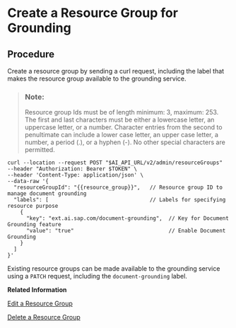 <!-- loio6712bfe6ee5f4b9dadd091c0d8a53fb5 -->

# Create a Resource Group for Grounding



<a name="loio6712bfe6ee5f4b9dadd091c0d8a53fb5__steps_icj_ncy_ycc"/>

## Procedure

Create a resource group by sending a curl request, including the label that makes the resource group available to the grounding service.

> ### Note:  
> Resource group Ids must be of length minimum: 3, maximum: 253. The first and last characters must be either a lowercase letter, an uppercase letter, or a number. Character entries from the second to penultimate can include a lower case letter, an upper case letter, a number, a period \(.\), or a hyphen \(-\). No other special characters are permitted.

```
curl --location --request POST "$AI_API_URL/v2/admin/resourceGroups" 
--header "Authorization: Bearer $TOKEN" \
--header 'Content-Type: application/json' \
--data-raw '{
  "resourceGroupId": "{{resource_group}}",   // Resource group ID to manage document grounding
  "labels": [                                // Labels for specifying resource purpose
    {
      "key": "ext.ai.sap.com/document-grounding",  // Key for Document Grounding feature
      "value": "true"                              // Enable Document Grounding
    }
  ]
}'
```

Existing resource groups can be made available to the grounding service using a `PATCH` request, including the `document-grounding` label.

**Related Information**  


[Edit a Resource Group](edit-a-resource-group-3f88c30.md "")

[Delete a Resource Group](delete-a-resource-group-40d83a2.md "")

